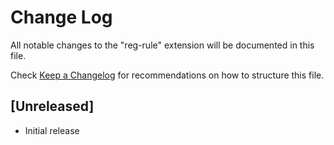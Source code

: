 # Change Log

All notable changes to the "reg-rule" extension will be documented in this file.

Check [Keep a Changelog](http://keepachangelog.com/) for recommendations on how to structure this file.

## [Unreleased]

- Initial release